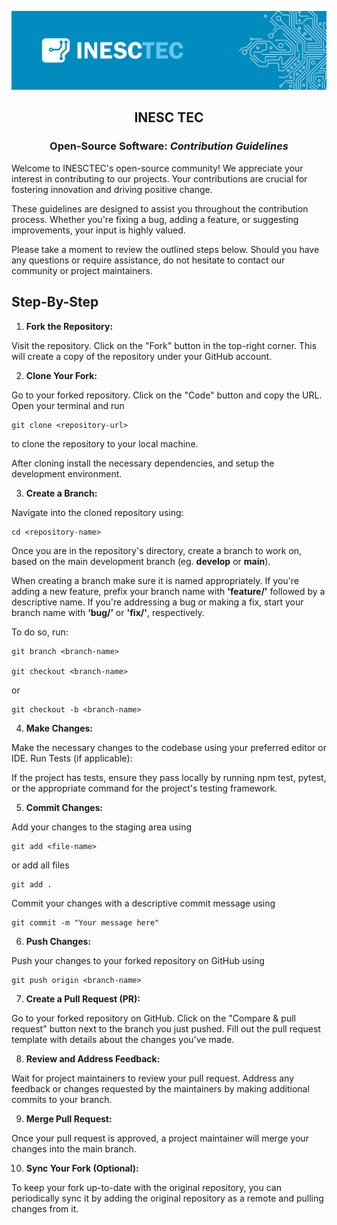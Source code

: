 <div align="center">

![logo](../profile/inesctec_banner.png)

## INESC TEC
### Open-Source Software: *Contribution Guidelines*

</div>


Welcome to INESCTEC's open-source community! We appreciate your interest in contributing to our projects. Your contributions are crucial for fostering innovation and driving positive change.

These guidelines are designed to assist you throughout the contribution process. Whether you're fixing a bug, adding a feature, or suggesting improvements, your input is highly valued.

Please take a moment to review the outlined steps below. Should you have any questions or require assistance, do not hesitate to contact our community or project maintainers. 

## Step-By-Step

1. **Fork the Repository:**

Visit the repository.
Click on the "Fork" button in the top-right corner. This will create a copy of the repository under your GitHub account.

2. **Clone Your Fork:**

Go to your forked repository.
Click on the "Code" button and copy the URL.
Open your terminal and run

    git clone <repository-url>

to clone the repository to your local machine.

After cloning install the necessary dependencies, and setup the development environment.

3. **Create a Branch:**

Navigate into the cloned repository using:

    cd <repository-name>

Once you are in the repository's directory, create a branch to work on, based on the main development branch (eg. **develop** or **main**).

When creating a branch make sure it is named appropriately.  If you're adding a new feature, prefix your branch name with **'feature/'** followed by a descriptive name. If you're addressing a bug or making a fix, start your branch name with **‘bug/’** or **'fix/'**, respectively. 

To do so, run:

    git branch <branch-name>

    git checkout <branch-name>

or 

    git checkout -b <branch-name>


4. **Make Changes:**

Make the necessary changes to the codebase using your preferred editor or IDE.
Run Tests (if applicable):

If the project has tests, ensure they pass locally by running npm test, pytest, or the appropriate command for the project's testing framework.

5. **Commit Changes:**

Add your changes to the staging area using 

    git add <file-name>

or add all files 

    git add . 

Commit your changes with a descriptive commit message using
 
    git commit -m "Your message here"

6. **Push Changes:**

Push your changes to your forked repository on GitHub using 

    git push origin <branch-name>

7. **Create a Pull Request (PR):**

Go to your forked repository on GitHub.
Click on the "Compare & pull request" button next to the branch you just pushed.
Fill out the pull request template with details about the changes you've made.

8. **Review and Address Feedback:**

Wait for project maintainers to review your pull request.
Address any feedback or changes requested by the maintainers by making additional commits to your branch.

9. **Merge Pull Request:**

Once your pull request is approved, a project maintainer will merge your changes into the main branch.

10. **Sync Your Fork (Optional):**

To keep your fork up-to-date with the original repository, you can periodically sync it by adding the original repository as a remote and pulling changes from it.
